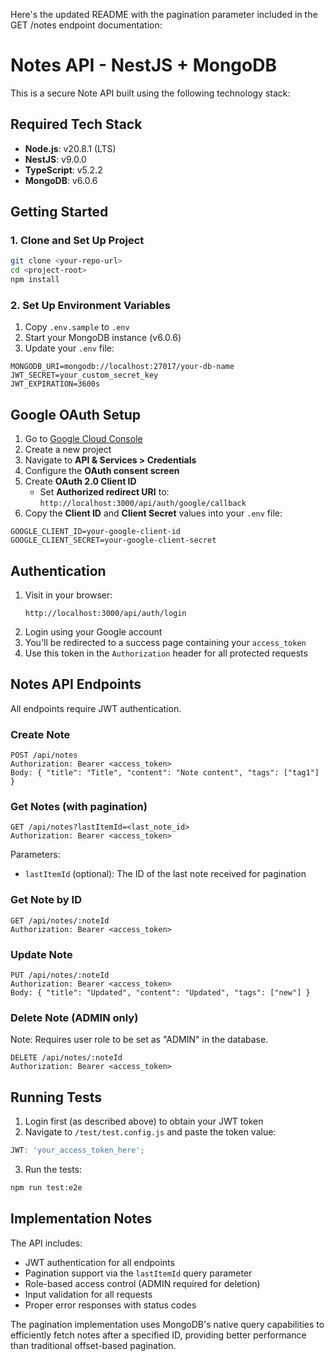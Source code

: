Here's the updated README with the pagination parameter included in the GET /notes endpoint documentation:

# Notes API - NestJS + MongoDB

This is a secure Note API built using the following technology stack:

## Required Tech Stack

- **Node.js**: v20.8.1 (LTS)
- **NestJS**: v9.0.0
- **TypeScript**: v5.2.2
- **MongoDB**: v6.0.6

## Getting Started

### 1. Clone and Set Up Project

```bash
git clone <your-repo-url>
cd <project-root>
npm install
```

### 2. Set Up Environment Variables

1. Copy `.env.sample` to `.env`
2. Start your MongoDB instance (v6.0.6)
3. Update your `.env` file:

```env
MONGODB_URI=mongodb://localhost:27017/your-db-name
JWT_SECRET=your_custom_secret_key
JWT_EXPIRATION=3600s
```

## Google OAuth Setup

1. Go to [Google Cloud Console](https://console.cloud.google.com/)
2. Create a new project
3. Navigate to **API & Services > Credentials**
4. Configure the **OAuth consent screen**
5. Create **OAuth 2.0 Client ID**
   - Set **Authorized redirect URI** to: `http://localhost:3000/api/auth/google/callback`
6. Copy the **Client ID** and **Client Secret** values into your `.env` file:

```env
GOOGLE_CLIENT_ID=your-google-client-id
GOOGLE_CLIENT_SECRET=your-google-client-secret
```

## Authentication

1. Visit in your browser:
   ```
   http://localhost:3000/api/auth/login
   ```
2. Login using your Google account
3. You'll be redirected to a success page containing your `access_token`
4. Use this token in the `Authorization` header for all protected requests

## Notes API Endpoints

All endpoints require JWT authentication.

### Create Note

```
POST /api/notes
Authorization: Bearer <access_token>
Body: { "title": "Title", "content": "Note content", "tags": ["tag1"] }
```

### Get Notes (with pagination)

```
GET /api/notes?lastItemId=<last_note_id>
Authorization: Bearer <access_token>
```

Parameters:

- `lastItemId` (optional): The ID of the last note received for pagination

### Get Note by ID

```
GET /api/notes/:noteId
Authorization: Bearer <access_token>
```

### Update Note

```
PUT /api/notes/:noteId
Authorization: Bearer <access_token>
Body: { "title": "Updated", "content": "Updated", "tags": ["new"] }
```

### Delete Note (ADMIN only)

Note: Requires user role to be set as "ADMIN" in the database.

```
DELETE /api/notes/:noteId
Authorization: Bearer <access_token>
```

## Running Tests

1. Login first (as described above) to obtain your JWT token
2. Navigate to `/test/test.config.js` and paste the token value:

```js
JWT: 'your_access_token_here';
```

3. Run the tests:

```bash
npm run test:e2e
```

## Implementation Notes

The API includes:

- JWT authentication for all endpoints
- Pagination support via the `lastItemId` query parameter
- Role-based access control (ADMIN required for deletion)
- Input validation for all requests
- Proper error responses with status codes

The pagination implementation uses MongoDB's native query capabilities to efficiently fetch notes after a specified ID, providing better performance than traditional offset-based pagination.
